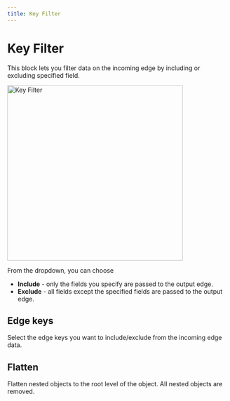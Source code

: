 ```yaml
---
title: Key Filter
---
```


# Key Filter

This block lets you filter data on the incoming edge by including or excluding specified field.

<img src="/img/flows/blocks/core/key-filter/key-filter.png" alt="Key Filter" width="400" />

From the dropdown, you can choose

- **Include** - only the fields you specify are passed to the output edge.
- **Exclude** - all fields except the specified fields are passed to the output edge.

## Edge keys
Select the edge keys you want to include/exclude from the incoming edge data.

## Flatten
Flatten nested objects to the root level of the object. All nested objects are removed.